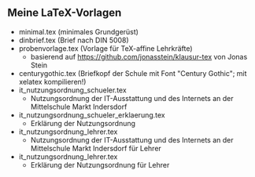 ## Meine LaTeX-Vorlagen

- minimal.tex (minimales Grundgerüst)
- dinbrief.tex (Brief nach DIN 5008)
- probenvorlage.tex (Vorlage für TeX-affine Lehrkräfte)
	- basierend auf https://github.com/jonasstein/klausur-tex von Jonas Stein
- centurygothic.tex (Briefkopf der Schule mit Font "Century Gothic"; mit
  xelatex kompilieren!)
- it_nutzungsordnung_schueler.tex
	- Nutzungsordnung der IT-Ausstattung und des Internets an der Mittelschule Markt Indersdorf
- it_nutzungsordnung_schueler_erklaerung.tex
	- Erklärung der Nutzungsordnung
- it_nutzungsordnung_lehrer.tex
	- Nutzungsordnung der IT-Ausstattung und des Internets an der Mittelschule Markt Indersdorf für Lehrer
- it_nutzungsordnung_lehrer.tex
	- Erklärung der Nutzungsordnung für Lehrer
